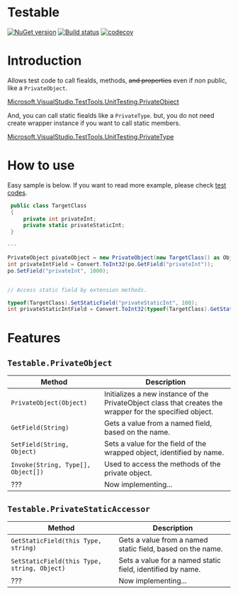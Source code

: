 # Testable
[![NuGet version](https://badge.fury.io/nu/budougumi0617.Testable.svg)](https://badge.fury.io/nu/budougumi0617.Testable)
[![Build status](https://ci.appveyor.com/api/projects/status/nv8feqr5attxrx5j?svg=true)](https://ci.appveyor.com/project/budougumi0617/testable)
[![codecov](https://codecov.io/gh/budougumi0617/Testable/branch/master/graph/badge.svg)](https://codecov.io/gh/budougumi0617/Testable)


# Introduction

Allows test code to call fiealds, methods, ~~and properties~~ even if non public, like a `PrivateObject`.

[Microsoft.VisualStudio.TestTools.UnitTesting.PrivateObject](https://msdn.microsoft.com/ja-jp/library/microsoft.visualstudio.testtools.unittesting.privateobject.aspx)

And, you can call static fiealds like a `PrivateType`. but, you do not need create wrapper instance if you want to call static members. 

[Microsoft.VisualStudio.TestTools.UnitTesting.PrivateType](https://msdn.microsoft.com/ja-jp/library/microsoft.visualstudio.testtools.unittesting.privatetype.aspx)

# How to use

Easy sample is below. If you want to read more example, please check [test codes](./Testable.Tests/PrivateObjectTests.cs).

```cs
 public class TargetClass
 {
     private int privateInt;
     private static privateStaticInt;
 }

---

PrivateObject pivateObject = new PrivateObject(new TargetClass() as Object);
int privateIntField = Convert.ToInt32(po.GetField("privateInt"));
po.SetField("privateInt", 1000);


// Access static field by extension methods.

typeof(TargetClass).SetStaticField("privateStaticInt", 100);
int privateStaticIntField = Convert.ToInt32(typeof(TargetClass).GetStaticField("privateStaticInt"));
```

# Features

## `Testable.PrivateObject`

|Method|Description|
|---|---|
|`PrivateObject(Object)`|Initializes a new instance of the PrivateObject class that creates the wrapper for the specified object.|
|`GetField(String)`|Gets a value from a named field, based on the name.|
|`SetField(String, Object)`|Sets a value for the field of the wrapped object, identified by name.|
|`Invoke(String, Type[], Object[])`|Used to access the methods of the private object.|
|???|Now implementing...|

## `Testable.PrivateStaticAccessor`
|Method|Description|
|---|---|
|`GetStaticField(this Type, string)`|Gets a value from a named static field, based on the name.|
|`SetStaticField(this Type, string, Object)`|Sets a value for a named static field, identified by name.|
|???|Now implementing...|
